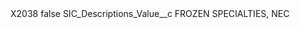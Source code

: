 <?xml version="1.0" encoding="UTF-8"?>
<CustomMetadata xmlns="http://soap.sforce.com/2006/04/metadata" xmlns:xsi="http://www.w3.org/2001/XMLSchema-instance" xmlns:xsd="http://www.w3.org/2001/XMLSchema">
    <label>X2038</label>
    <protected>false</protected>
    <values>
        <field>SIC_Descriptions_Value__c</field>
        <value xsi:type="xsd:string">FROZEN SPECIALTIES, NEC</value>
    </values>
</CustomMetadata>
